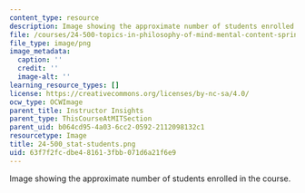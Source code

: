 ```yaml
---
content_type: resource
description: Image showing the approximate number of students enrolled in the course.
file: /courses/24-500-topics-in-philosophy-of-mind-mental-content-spring-2015/63f7f2fcdbe481613fbb071d6a21f6e9_24-500_stat-students.png
file_type: image/png
image_metadata:
  caption: ''
  credit: ''
  image-alt: ''
learning_resource_types: []
license: https://creativecommons.org/licenses/by-nc-sa/4.0/
ocw_type: OCWImage
parent_title: Instructor Insights
parent_type: ThisCourseAtMITSection
parent_uid: b064cd95-4a03-6cc2-0592-2112098132c1
resourcetype: Image
title: 24-500_stat-students.png
uid: 63f7f2fc-dbe4-8161-3fbb-071d6a21f6e9
---
```

Image showing the approximate number of students enrolled in the course.